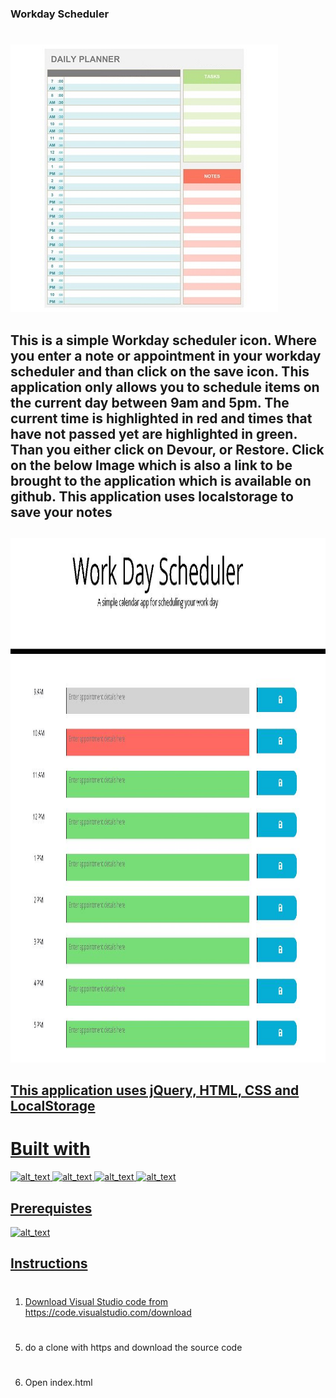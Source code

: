 ### Workday Scheduler
#
![alt text](images/workdayschedulericon.jpg)

## This is a simple Workday scheduler icon. Where you enter a note or appointment in your workday scheduler and than click on the save icon. This application only allows you to schedule items on the current day between 9am and 5pm. The current time is highlighted in red and times that have not passed yet are highlighted in green.  Than you either click on Devour, or Restore. Click on the below Image which is also a link to be brought to the application which is available on github. This application uses localstorage to save your notes 
##
<a href="https://mrmikehoyt.github.io/Workdayscheduler/"><img border="0" alt="Workdayscheduler" src="images/workdayschedulerwebsite.JPG" width="1046" height="839">

## This application uses jQuery, HTML, CSS and LocalStorage
# Built with
![alt_text](https://img.shields.io/badge/Technologies-jQuery-green)
![alt_text](https://img.shields.io/badge/Technologies-HTML-green)
![alt_text](https://img.shields.io/badge/Technologies-CSS-green)
![alt_text](https://img.shields.io/badge/Technologies-Localstorage-green)

## Prerequistes
![alt_text](https://img.shields.io/badge/Required-VSCode-red)

## Instructions
#
1.  Download Visual Studio code from https://code.visualstudio.com/download 
#
5. do a clone with https and download the source code
#
6. Open index.html


